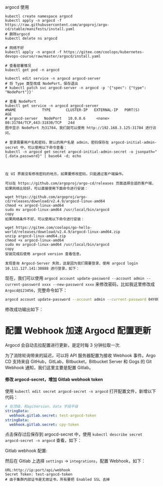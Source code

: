 argocd 使用



```shell
kubectl create namespace argocd
kubectl apply -n argocd -f https://raw.githubusercontent.com/argoproj/argo-cd/stable/manifests/install.yaml
# 删除argocd
kubectl delete ns argocd

# 网络不好
kubectl apply -n argocd -f https://gitee.com/coolops/kubernetes-devops-course/raw/master/argocd/install.yaml

# 查看部署情况
kubectl get pod -n argocd

kubectl edit service -n argocd argocd-server
# 将 Type 类型改成 NodePort，保存退出
# kubectl patch svc argocd-server -n argocd -p '{"spec": {"type": "NodePort"}}'

# 查看 NodePort
kubectl get service -n argocd argocd-server
#NAME            TYPE       CLUSTER-IP   EXTERNAL-IP   PORT(S)                      AGE
# argocd-server   NodePort   10.0.0.6     <none>        80:31784/TCP,443:31830/TCP   24d
图中显示 NodePort 为31784，我们就可以使用 http://192.168.3.125:31784 进行访问，

# 登录需要用户名和密码，默认的用户名是 admin，密码保存在 argocd-initial-admin-secret 中，可以使用以下命令查看：
kubectl -n argocd get secret argocd-initial-admin-secret -o jsonpath="{.data.password}" | base64 -d; echo



```



```shell
在 UI 界面没有修改密码的地方，如果要修改密码，只能通过客户端操作。

可以在 https://github.com/argoproj/argo-cd/releases 页面选择合适的客户端，如果网络比较好，可以直接使用下面命令进行安装：

wget https://github.com/argoproj/argo-cd/releases/download/v2.4.9/argocd-linux-amd64
chmod +x argocd-linux-amd64
sudo mv argocd-linux-amd64 /usr/local/bin/argocd
copy
如果网络条件不好，可以使用以下命令进行安装：

wget https://gitee.com/coolops/go-hello-world/releases/download/v2.4.9/argocd-linux-amd64.zip
unzip argocd-linux-amd64.zip
chmod +x argocd-linux-amd64
sudo mv argocd-linux-amd64 /usr/local/bin/argocd
copy
安装完成后使用 argocd version 查看信息，

发现查询 Argocd-Server 失败，这是因为我们需要登录，使用 argocd login 10.111.127.141:30888 进行登录，如下：
```

现在，我们可以使用 `argocd account update-password --account admin --current-password xxxx --new-password xxxx` 来修改密码，比如我这里修改成 `Argocd@123456`，完整命令如下：

```bash
argocd account update-password --account admin --current-password 04Y0P54LzoxGEYno --new-password Argocd@123456
```

修改成功输出如下：



# 配置 Webhook 加速 Argocd 配置更新

Argocd 会自动去拉配置进行更新，是定时每 3 分钟拉取一次.

为了消除轮询带来的延迟，可以将 API 服务器配置为接收 Webhook 事件。Argo CD 支持来自 GitHub，GitLab，Bitbucket，Bitbucket Server 和 Gogs 的 Git Webhook 通知，我们这里主要是配置 Gitlab。

#### 修改 argocd-secret，增加 Gitlab webhook token

使用 `kubectl edit secret argocd-secret -n argocd` 打开配置文件，新增以下代码：

```yaml
# 在顶级，和apiVersion、data 字段平级
stringData:
  webhook.gitlab.secret: test-argocd-token
stringData:
  webhook.gitlab.secret: cpy-token
```

点击保存过后保存到 argocd-secret 中，使用 `kubectl describe secret argocd-secret -n argocd` 查看，如下：

Gitlab webhook 配置:

然后在 Gitlab 上选择 `settings` -> `integrations`，配置 Webhook，如下：

```
URL:http://ip:port/api/webhook
Secret Token: test-argocd-token
# 由于集群内部证书是无效证书，所有要把 Enabled SSL 去掉
```

